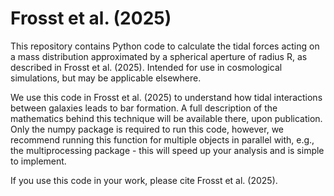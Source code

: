 # Frosst et al. (2025)

This repository contains Python code to calculate the tidal forces acting on a mass distribution approximated by a spherical aperture of radius R, as described in Frosst et al. (2025). Intended for use in cosmological simulations, but may be applicable elsewhere.

We use this code in Frosst et al. (2025) to understand how tidal interactions between galaxies leads to bar formation. A full description of the mathematics behind this technique will be available there, upon publication. Only the numpy package is required to run this code, however, we recommend running this function for multiple objects in parallel with, e.g., the multiprocessing package - this will speed up your analysis and is simple to implement.

If you use this code in your work, please cite Frosst et al. (2025).